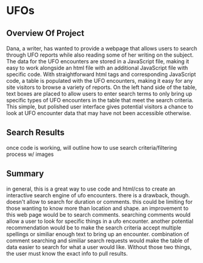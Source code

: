 # UFOs

## Overview Of Project
####
Dana, a writer, has wanted to provide a webpage that allows users to search through UFO reports while also reading some of her writing on the subject. The data for the UFO encounters are stored in a JavaScript file, making it easy to work alongside an html file with an additional JavaScript file with specific code. With straightforward html tags and corresponding JavaScript code, a table is populated with the UFO encounters, making it easy for any site visitors to browse a variety of reports. On the left hand side of the table, text boxes are placed to allow users to enter search terms to only bring up specific types of UFO encounters in the table that meet the search criteria. This simple, but polished user interface gives potential visitors a chance to look at UFO encounter data that may have not been accessible otherwise. 

## Search Results
####
once code is working, will outline how to use search criteria/filtering process w/ images

## Summary
####
in general, this is a great way to use code and html/css to create an interactive search engine of ufo encounters. there is a drawback, though. doesn't allow to search for duration or comments. this could be limiting for those wanting to know more than location and shape. an improvement to this web page would be to search comments. searching comments would allow a user to look for specific things in a ufo encounter. another potential recommendation would be to make the search criteria accept multiple spellings or similiar enough text to bring up an encounter. combination of comment searching and similiar search requests would make the table of data easier to search for what a user would like. Without those two things, the user must know the exact info to pull results. 
